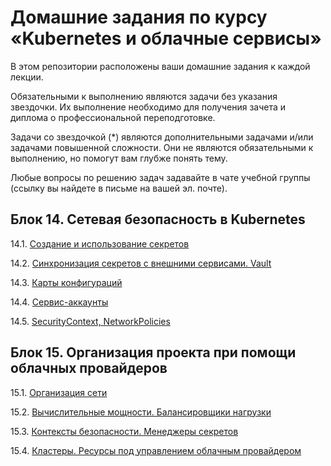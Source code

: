 # Домашние задания по курсу «Kubernetes и облачные сервисы»

В этом репозитории расположены ваши домашние задания к каждой лекции. 

Обязательными к выполнению являются задачи без указания звездочки. Их выполнение необходимо для получения зачета и диплома о профессиональной переподготовке.

Задачи со звездочкой (*) являются дополнительными задачами и/или задачами повышенной сложности. Они не являются обязательными к выполнению, но помогут вам глубже понять тему.

Любые вопросы по решению задач задавайте в чате учебной группы (ссылку вы найдете в письме на вашей эл. почте).

## Блок 14. Сетевая безопасность в Kubernetes

14.1. [Создание и использование секретов](14.1.md)

14.2. [Синхронизация секретов с внешними сервисами. Vault](14.2.md)

14.3. [Карты конфигураций](14.3.md)

14.4. [Сервис-аккаунты](14.4.md)

14.5. [SecurityContext, NetworkPolicies](14.5.md)


## Блок 15. Организация проекта при помощи облачных провайдеров

15.1. [Организация сети](https://github.com/netology-code/clokub-homeworks/blob/main/15.1/README.md)

15.2. [Вычислительные мощности. Балансировщики нагрузки](https://github.com/netology-code/clokub-homeworks/blob/main/15-2.md)

15.3. [Контексты безопасности. Менеджеры секретов](https://github.com/netology-code/clokub-homeworks/blob/main/15.3.md)

15.4. [Кластеры. Ресурсы под управлением облачным провайдером](https://github.com/netology-code/clokub-homeworks/blob/main/15.4.md)

